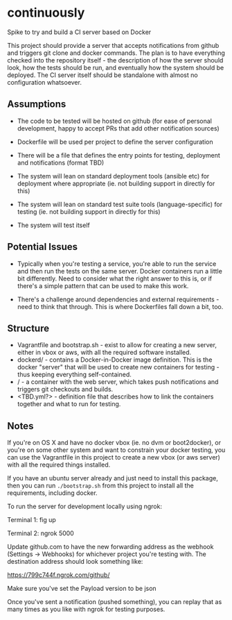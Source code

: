 continuously
=========

Spike to try and build a CI server based on Docker

This project should provide a server that accepts notifications from github and
triggers git clone and docker commands. The plan is to have everything checked
into the repository itself - the description of how the server should look, how
the tests should be run, and eventually how the system should be deployed.
The CI server itself should be standalone with almost no configuration whatsoever.

## Assumptions

* The code to be tested will be hosted on github (for ease of personal development, happy to accept PRs that add other notification sources)

* Dockerfile will be used per project to define the server configuration

* There will be a file that defines the entry points for testing, deployment and notifications (format TBD)

* The system will lean on standard deployment tools (ansible etc) for deployment where appropriate (ie. not building support in directly for this)

* The system will lean on standard test suite tools (language-specific) for testing (ie. not building support in directly for this)

* The system will test itself

## Potential Issues

* Typically when you're testing a service, you're able to run the service and
then run the tests on the same server. Docker containers run a little bit
differently. Need to consider what the right answer to this is, or if there's a
simple pattern that can be used to make this work.

* There's a challenge around dependencies and external requirements - need to
think that through. This is where Dockerfiles fall down a bit, too.

## Structure

* Vagrantfile and bootstrap.sh - exist to allow for creating a new server,
either in vbox or aws, with all the required software installed.
* dockerd/ - contains a Docker-in-Docker image definition. This is the docker
"server" that will be used to create new containers for testing - thus keeping
everything self-contained.
* <TBD>/ - a container with the web server, which takes push notifications and
triggers git checkouts and builds.
* <TBD.yml?> - definition file that describes how to link the containers
together and what to run for testing.

## Notes

If you're on OS X and have no docker vbox (ie. no dvm or boot2docker), or you're
on some other system and want to constrain your docker testing, you can use
the Vagrantfile in this project to create a new vbox (or aws server) with all
the required things installed.

If you have an ubuntu server already and just need to install this package, then
you can run `./bootstrap.sh` from this project to install all the requirements,
including docker.

To run the server for development locally using ngrok:

Terminal 1:
  fig up

Terminal 2:
	ngrok 5000

Update github.com to have the new forwarding address as the webhook
(Settings -> Webhooks) for whichever project you're testing with. The
destination address should look something like:

  https://799c744f.ngrok.com/github/

Make sure you've set the Payload version to be json

Once you've sent a notification (pushed something), you can replay that as many
times as you like with ngrok for testing purposes.






